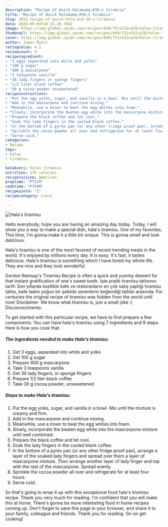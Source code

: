 ```yaml
---
description: "Recipe of Quick Hala&amp;#39;s tiramisu"
title: "Recipe of Quick Hala&amp;#39;s tiramisu"
slug: 2653-recipe-of-quick-hala-and-39-s-tiramisu
date: 2020-09-04T10:35:26.784Z
image: https://img-global.cpcdn.com/recipes/649/751x532cq70/halas-tiramisu-recipe-main-photo.jpg
thumbnail: https://img-global.cpcdn.com/recipes/649/751x532cq70/halas-tiramisu-recipe-main-photo.jpg
cover: https://img-global.cpcdn.com/recipes/649/751x532cq70/halas-tiramisu-recipe-main-photo.jpg
author: James Myers
ratingvalue: 4.1
reviewcount: 9
recipeingredient:
- "3 eggs separated into white and yolks"
- "100 g sugar"
- "400 g mascarpone"
- "3 teaspoons vanilla"
- "30 lady fingers or sponge fingers"
- "1/2 liter black coffee"
- "30 g cocoa powder unsweetened"
recipeinstructions:
- "Put the egg yolks, sugar, and vanilla in a bowl. Mix until the mixture is creamy and firm."
- "Add in the mascarpone and continue mixing."
- "Meanwhile, use a mixer to beat the egg whites into foam."
- "Slowly, incorporate the beaten egg white into the mascarpone mixture until well combined."
- "Prepare the black coffee and let cool."
- "Soak the lady fingers in the cooled black coffee."
- "In the bottom of a pyrex pan (or any other fridge proof pan), arrange a layer of the soaked lady fingers and spread over them a layer of mascarpone mixture. Then arrange another layer of lady finger and top with the rest of the mascarpone. Spread evenly."
- "Sprinkle the cocoa powder all over and refrigerate for at least four hours."
- "Serve cold."
categories:
- Recipe
tags:
- halas
- tiramisu

katakunci: halas tiramisu 
nutrition: 178 calories
recipecuisine: American
preptime: "PT21M"
cooktime: "PT59M"
recipeyield: "1"
recipecategory: Lunch

---
```



![Hala&#39;s tiramisu](https://img-global.cpcdn.com/recipes/649/751x532cq70/halas-tiramisu-recipe-main-photo.jpg)

Hello everybody, hope you are having an amazing day today. Today, I will show you a way to make a special dish, hala&#39;s tiramisu. One of my favorites. This time, I'm gonna make it a little bit unique. This is gonna smell and look delicious.

Hala&#39;s tiramisu is one of the most favored of recent trending meals in the world. It's enjoyed by millions every day. It is easy, it's fast, it tastes delicious. Hala&#39;s tiramisu is something which I have loved my whole life. They are nice and they look wonderful.

Gordon Ramsay&#39;s Tiramisu Recipe is often a quick and yummy dessert for that instant gratification of one&#39;s sweet tooth. İşte pratik tiramisu tatlısının tarifi: Son yıllarda özellikle kafe ve restoranların en çok satış yaptığı tiramisu tatlısı, kafe tadını yoğun bir şekilde sevenlerin beğendiği tatlılar arasında. For centuries the original recipe of tiramisu was hidden from the world until now! Disclaimer: We know what tiramisu is, just a small joke :) Disconoscimento.


To get started with this particular recipe, we have to first prepare a few components. You can have hala&#39;s tiramisu using 7 ingredients and 9 steps. Here is how you cook that.

<!--inarticleads1-->

##### The ingredients needed to make Hala&#39;s tiramisu:

1. Get 3 eggs, separated into white and yolks
1. Get 100 g sugar
1. Prepare 400 g mascarpone
1. Take 3 teaspoons vanilla
1. Get 30 lady fingers, or sponge fingers
1. Prepare 1/2 liter black coffee
1. Take 30 g cocoa powder, unsweetened




<!--inarticleads2-->

##### Steps to make Hala&#39;s tiramisu:

1. Put the egg yolks, sugar, and vanilla in a bowl. Mix until the mixture is creamy and firm.
1. Add in the mascarpone and continue mixing.
1. Meanwhile, use a mixer to beat the egg whites into foam.
1. Slowly, incorporate the beaten egg white into the mascarpone mixture until well combined.
1. Prepare the black coffee and let cool.
1. Soak the lady fingers in the cooled black coffee.
1. In the bottom of a pyrex pan (or any other fridge proof pan), arrange a layer of the soaked lady fingers and spread over them a layer of mascarpone mixture. Then arrange another layer of lady finger and top with the rest of the mascarpone. Spread evenly.
1. Sprinkle the cocoa powder all over and refrigerate for at least four hours.
1. Serve cold.




So that's going to wrap it up with this exceptional food hala&#39;s tiramisu recipe. Thank you very much for reading. I'm confident that you will make this at home. There's gonna be more interesting food in home recipes coming up. Don't forget to save this page in your browser, and share it to your family, colleague and friends. Thank you for reading. Go on get cooking!
